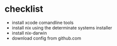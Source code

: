 # checklist


- install xcode comandline tools
- install nix using the determinate systems installer
- install nix-darwin 
- download config from github.com
